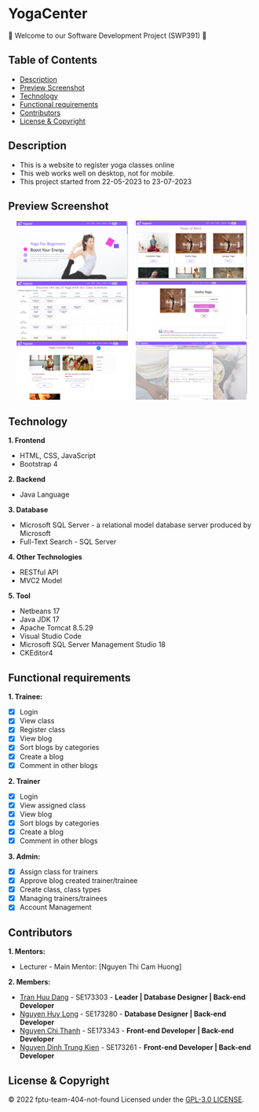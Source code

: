 # YogaCenter
:wave: Welcome to our Software Development Project (SWP391) :wave:

## Table of Contents

- [Description](#description)
- [Preview Screenshot](#preview-screenshot)
- [Technology](#technology)
- [Functional requirements](#functional-requirements)
- [Contributors](#contributors)
- [License & Copyright](#license--copyright)

## Description
- This is a website to register yoga classes online
- This web works well on desktop, not for mobile.
- This project started from 22-05-2023 to 23-07-2023

## Preview Screenshot
  <div align="center">
  <img src="1.png" alt="Home 1" width="45%"></img> &nbsp;&nbsp; <img src="2.png" alt="Home 2" width="45%"></img>
  <img src="3.png" alt="Sharing" width="45%"></img> &nbsp;&nbsp; <img src="4.png" alt="Project Details" width="45%"></img>
  <img src="5.png" alt="Search Page" width="45%"></img> &nbsp;&nbsp; <img src="6.png" alt="Admin Account List" width="45%"></img>
</div>

## Technology
**1. Frontend**
  - HTML, CSS, JavaScript
  - Bootstrap 4

**2. Backend**
  - Java Language

**3. Database**
  - Microsoft SQL Server - a relational model database server produced by Microsoft
  - Full-Text Search - SQL Server

**4. Other Technologies**
- RESTful API
- MVC2 Model

**5. Tool**
  - Netbeans 17
  - Java JDK 17
  - Apache Tomcat 8.5.29
  - Visual Studio Code
  - Microsoft SQL Server Management Studio 18
  - CKEditor4

## Functional requirements
**1. Trainee:**
- [x] Login 
- [x] View class
- [x] Register class
- [x] View blog
- [x] Sort blogs by categories
- [x] Create a blog
- [x] Comment in other blogs

**2. Trainer**
- [x] Login 
- [x] View assigned class 
- [x] View blog
- [x] Sort blogs by categories
- [x] Create a blog
- [x] Comment in other blogs

**3. Admin:**
- [x] Assign class for trainers
- [x] Approve blog created trainer/trainee
- [x] Create class, class types
- [x] Managing trainers/trainees
- [x] Account Management

## Contributors
**1. Mentors:**
- Lecturer - Main Mentor: [Nguyen Thi Cam Huong]

**2. Members:**
- [Tran Huu Dang](https://github.com/ibarakoi) - 	SE173303 - **Leader | Database Designer | Back-end Developer**
- [Nguyen Huy Long](https://github.com/Oalskad) - 	SE173280 - **Database Designer | Back-end Developer**
- [Nguyen Chi Thanh](https://github.com/Jacces) - 	SE173343 - **Front-end Developer | Back-end Developer**
- [Nguyen Dinh Trung Kien](https://github.com/devlindinh-2003) - SE173261 - **Front-end Developer | Back-end Developer**

## License & Copyright
&copy; 2022 fptu-team-404-not-found Licensed under the [GPL-3.0 LICENSE](https://github.com/fptu-team-404-not-found/publish-graduation-capstone/blob/main/LICENSE).
